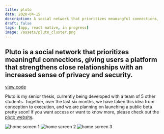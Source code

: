 ```yaml
---
title: pluto
date: 2020-04-15
description: A social network that prioritizes meaningful connections, giving users a platform that strengthens close relationships with an increased sense of privacy and security. 
draft: false
tags: [app, react native, in progress]
image: /assets/pluto_cluster.png
---
```


## Pluto is a social network that prioritizes meaningful connections, giving users a platform that strengthens close relationships with an increased sense of privacy and security.

[view code](https://github.com/drexel-pluto/pluto)

Pluto is my senior thesis, currently being developed with a team of 5 other students. Together, over the last six months, we have taken this idea from conception to execution, and we are planning on launching a public beta pretty soon! If you want access or want to know more, please check out the [pluto website](https://plutosocial.io).

![home screen 1](/assets/pluto_home01.png)
![home screen 2](/assets/pluto_home02.png)
![home screen 3](/assets/pluto_home03.png)
